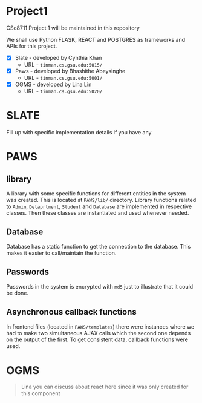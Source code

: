 # Project1
CSc8711 Project 1 will be maintained in this repository

We shall use Python FLASK, REACT and POSTGRES as frameworks and APIs for this project.

- [X] Slate - developed by Cynthia Khan
    - URL - `tinman.cs.gsu.edu:5015/`
- [X] Paws - developed by Bhashithe Abeysinghe
    - URL - `tinman.cs.gsu.edu:5001/`
- [X] OGMS - developed by Lina Lin
    - URL - `tinman.cs.gsu.edu:5020/`

# SLATE

Fill up with specific implementation details if you have any

# PAWS

## library

A library with some specific functions for different entities in the system was created. This is located at `PAWS/lib/` directory. Library functions related to `Admin`, `Detaprtment`, `Student` and `Database` are implemented in respective classes. Then these classes are instantiated and used whenever needed.

## Database

Database has a static function to get the connection to the database. This makes it easier to call/maintain the function. 

## Passwords

Passwords in the system is encrypted with `md5` just to illustrate that it could be done.

## Asynchronous callback functions

In frontend files (located in `PAWS/templates`) there were instances where we had to make two simultaneous AJAX calls which the second one depends on the output of the first. To get consistent data, callback functions were used.

# OGMS

> Lina you can discuss about react here since it was only created for this component
